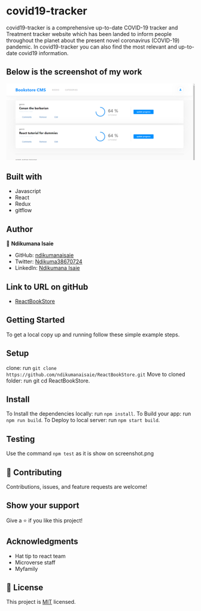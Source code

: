 # covid19-tracker
covid19-tracker is a comprehensive up-to-date COVID-19 tracker and Treatment tracker website which has been landed to inform people throughout the planet about the present novel coronavirus (COVID-19) pandemic. In covid19-tracker you can also find the most relevant and up-to-date covid19 information. 

## Below is the screenshot of my work
![ReactBookStore](https://github.com/ndikumanaisaie/ReactBookStore/blob/use-Redux-in-React/src/assets/images/shot.png)

## Built with
- Javascript
- React
- Redux
- gitflow

## Author

👤 **Ndikumana Isaie**

- GitHub: [ndikumanaisaie](https://github.com/ndikumanaisaie)
- Twitter: [Ndikuma38670724](https://twitter.com/Ndikuma38670724)
- LinkedIn: [Ndikumana Isaie](https://www.linkedin.com/in/ndikumanaisaie/)

## Link to URL on gitHub
- [ReactBookStore](https://github.com/ndikumanaisaie/ReactBookStore.git)

## Getting Started

To get a local copy up and running follow these simple example steps.

## Setup
clone: run `git clone https://github.com/ndikumanaisaie/ReactBookStore.git`
Move to cloned folder: run git cd ReactBookStore.

## Install

To Install the dependencies locally: run `npm install`.
To Build your app: run `npm run build`.
To Deploy to local server: run `npm start build`.

## Testing

Use the command `npm test` as it is show on screenshot.png

## 🤝 Contributing

Contributions, issues, and feature requests are welcome!

## Show your support

Give a ⭐️ if you like this project!

## Acknowledgments

- Hat tip to react team
- Microverse staff
- Myfamily

## 📝 License

This project is [MIT](./MIT.md) licensed.
